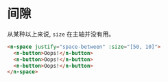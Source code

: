 # 间隙

从某种以上来说, `size` 在主轴并没有用。

```html
<n-space justify="space-between" :size="[50, 10]">
  <n-button>Oops!</n-button>
  <n-button>Oops!</n-button>
  <n-button>Oops!</n-button>
</n-space>
```

